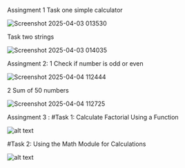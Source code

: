Assingment 1
Task one simple calculator 


![Screenshot 2025-04-03 013530](https://github.com/user-attachments/assets/27ade65d-85c3-4c17-bd5b-ec8e94d0fd84)



Task two strings 



![Screenshot 2025-04-03 014035](https://github.com/user-attachments/assets/bec56d5c-b934-4e22-8c1b-57fff3714efa)





Assingment 2:
1 Check if number is odd or even


![Screenshot 2025-04-04 112444](https://github.com/user-attachments/assets/a6d557d7-4909-435a-8d15-daedfe3b62ae)





2 Sum of 50 numbers



![Screenshot 2025-04-04 112725](https://github.com/user-attachments/assets/6af2f067-f9c8-4018-93ff-bca14d6a33ed)





Assingment 3 :
#Task 1: Calculate Factorial Using a Function 



![alt text](<Screenshot 2025-04-04 201415.png>)




#Task 2: Using the Math Module for Calculations



![alt text](<Screenshot 2025-04-04 202236.png>)
